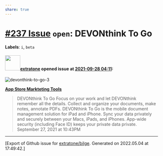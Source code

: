 ```yaml
---
share: true
---
```

# [\#237 Issue](https://github.com/extratone/bilge/issues/237) `open`: DEVONthink To Go
**Labels**: `i`, `beta`


#### <img src="https://avatars.githubusercontent.com/u/43663476?u=5047287ff0b8c3ce7f7e5858d204c9b3e57d8e44&v=4" width="50">[extratone](https://github.com/extratone) opened issue at [2021-09-28 04:11](https://github.com/extratone/bilge/issues/237):

![devonthink-to-go-3](https://user-images.githubusercontent.com/43663476/135089561-48d7921d-8bc1-43bc-a540-2b5c87a8c14d.png)

[**App Store Markteting Tools**](https://tools.applemediaservices.com/app/1541605051?country=us)

> DEVONthink To Go Focus on your work and let DEVONthink remember all the details. Collect and organize your documents, make notes, annotate PDFs. DEVONthink To Go is the mobile document management solution for iPad and iPhone. Sync your data privately and securely between your Macs, iPads, and iPhones. App-wide security (including Face ID) keeps your private data private. September 27, 2021 at 10:43PM




-------------------------------------------------------------------------------



[Export of Github issue for [extratone/bilge](https://github.com/extratone/bilge). Generated on 2022.05.04 at 17:49:42.]
